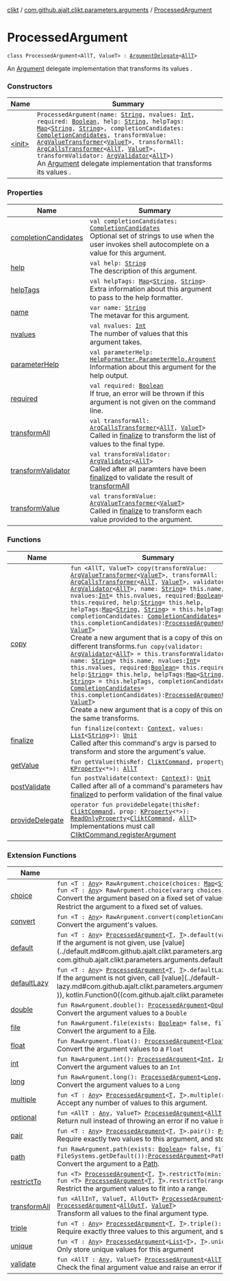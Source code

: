 [clikt](../../index.md) / [com.github.ajalt.clikt.parameters.arguments](../index.md) / [ProcessedArgument](./index.md)

# ProcessedArgument

`class ProcessedArgument<AllT, ValueT> : `[`ArgumentDelegate`](../-argument-delegate/index.md)`<`[`AllT`](index.md#AllT)`>`

An [Argument](../-argument/index.md) delegate implementation that transforms its values .

### Constructors

| Name | Summary |
|---|---|
| [&lt;init&gt;](-init-.md) | `ProcessedArgument(name: `[`String`](https://kotlinlang.org/api/latest/jvm/stdlib/kotlin/-string/index.html)`, nvalues: `[`Int`](https://kotlinlang.org/api/latest/jvm/stdlib/kotlin/-int/index.html)`, required: `[`Boolean`](https://kotlinlang.org/api/latest/jvm/stdlib/kotlin/-boolean/index.html)`, help: `[`String`](https://kotlinlang.org/api/latest/jvm/stdlib/kotlin/-string/index.html)`, helpTags: `[`Map`](https://kotlinlang.org/api/latest/jvm/stdlib/kotlin.collections/-map/index.html)`<`[`String`](https://kotlinlang.org/api/latest/jvm/stdlib/kotlin/-string/index.html)`, `[`String`](https://kotlinlang.org/api/latest/jvm/stdlib/kotlin/-string/index.html)`>, completionCandidates: `[`CompletionCandidates`](../../com.github.ajalt.clikt.completion/-completion-candidates/index.md)`, transformValue: `[`ArgValueTransformer`](../-arg-value-transformer.md)`<`[`ValueT`](index.md#ValueT)`>, transformAll: `[`ArgCallsTransformer`](../-arg-calls-transformer.md)`<`[`AllT`](index.md#AllT)`, `[`ValueT`](index.md#ValueT)`>, transformValidator: `[`ArgValidator`](../-arg-validator.md)`<`[`AllT`](index.md#AllT)`>)`<br>An [Argument](../-argument/index.md) delegate implementation that transforms its values . |

### Properties

| Name | Summary |
|---|---|
| [completionCandidates](completion-candidates.md) | `val completionCandidates: `[`CompletionCandidates`](../../com.github.ajalt.clikt.completion/-completion-candidates/index.md)<br>Optional set of strings to use when the user invokes shell autocomplete on a value for this argument. |
| [help](help.md) | `val help: `[`String`](https://kotlinlang.org/api/latest/jvm/stdlib/kotlin/-string/index.html)<br>The description of this argument. |
| [helpTags](help-tags.md) | `val helpTags: `[`Map`](https://kotlinlang.org/api/latest/jvm/stdlib/kotlin.collections/-map/index.html)`<`[`String`](https://kotlinlang.org/api/latest/jvm/stdlib/kotlin/-string/index.html)`, `[`String`](https://kotlinlang.org/api/latest/jvm/stdlib/kotlin/-string/index.html)`>`<br>Extra information about this argument to pass to the help formatter. |
| [name](name.md) | `var name: `[`String`](https://kotlinlang.org/api/latest/jvm/stdlib/kotlin/-string/index.html)<br>The metavar for this argument. |
| [nvalues](nvalues.md) | `val nvalues: `[`Int`](https://kotlinlang.org/api/latest/jvm/stdlib/kotlin/-int/index.html)<br>The number of values that this argument takes. |
| [parameterHelp](parameter-help.md) | `val parameterHelp: `[`HelpFormatter.ParameterHelp.Argument`](../../com.github.ajalt.clikt.output/-help-formatter/-parameter-help/-argument/index.md)<br>Information about this argument for the help output. |
| [required](required.md) | `val required: `[`Boolean`](https://kotlinlang.org/api/latest/jvm/stdlib/kotlin/-boolean/index.html)<br>If true, an error will be thrown if this argument is not given on the command line. |
| [transformAll](transform-all.md) | `val transformAll: `[`ArgCallsTransformer`](../-arg-calls-transformer.md)`<`[`AllT`](index.md#AllT)`, `[`ValueT`](index.md#ValueT)`>`<br>Called in [finalize](finalize.md) to transform the list of values to the final type. |
| [transformValidator](transform-validator.md) | `val transformValidator: `[`ArgValidator`](../-arg-validator.md)`<`[`AllT`](index.md#AllT)`>`<br>Called after all paramters have been [finalize](finalize.md)d to validate the result of [transformAll](transform-all.md) |
| [transformValue](transform-value.md) | `val transformValue: `[`ArgValueTransformer`](../-arg-value-transformer.md)`<`[`ValueT`](index.md#ValueT)`>`<br>Called in [finalize](finalize.md) to transform each value provided to the argument. |

### Functions

| Name | Summary |
|---|---|
| [copy](copy.md) | `fun <AllT, ValueT> copy(transformValue: `[`ArgValueTransformer`](../-arg-value-transformer.md)`<`[`ValueT`](copy.md#ValueT)`>, transformAll: `[`ArgCallsTransformer`](../-arg-calls-transformer.md)`<`[`AllT`](copy.md#AllT)`, `[`ValueT`](copy.md#ValueT)`>, validator: `[`ArgValidator`](../-arg-validator.md)`<`[`AllT`](copy.md#AllT)`>, name: `[`String`](https://kotlinlang.org/api/latest/jvm/stdlib/kotlin/-string/index.html)` = this.name, nvalues: `[`Int`](https://kotlinlang.org/api/latest/jvm/stdlib/kotlin/-int/index.html)` = this.nvalues, required: `[`Boolean`](https://kotlinlang.org/api/latest/jvm/stdlib/kotlin/-boolean/index.html)` = this.required, help: `[`String`](https://kotlinlang.org/api/latest/jvm/stdlib/kotlin/-string/index.html)` = this.help, helpTags: `[`Map`](https://kotlinlang.org/api/latest/jvm/stdlib/kotlin.collections/-map/index.html)`<`[`String`](https://kotlinlang.org/api/latest/jvm/stdlib/kotlin/-string/index.html)`, `[`String`](https://kotlinlang.org/api/latest/jvm/stdlib/kotlin/-string/index.html)`> = this.helpTags, completionCandidates: `[`CompletionCandidates`](../../com.github.ajalt.clikt.completion/-completion-candidates/index.md)` = this.completionCandidates): `[`ProcessedArgument`](./index.md)`<`[`AllT`](copy.md#AllT)`, `[`ValueT`](copy.md#ValueT)`>`<br>Create a new argument that is a copy of this one with different transforms.`fun copy(validator: `[`ArgValidator`](../-arg-validator.md)`<`[`AllT`](index.md#AllT)`> = this.transformValidator, name: `[`String`](https://kotlinlang.org/api/latest/jvm/stdlib/kotlin/-string/index.html)` = this.name, nvalues: `[`Int`](https://kotlinlang.org/api/latest/jvm/stdlib/kotlin/-int/index.html)` = this.nvalues, required: `[`Boolean`](https://kotlinlang.org/api/latest/jvm/stdlib/kotlin/-boolean/index.html)` = this.required, help: `[`String`](https://kotlinlang.org/api/latest/jvm/stdlib/kotlin/-string/index.html)` = this.help, helpTags: `[`Map`](https://kotlinlang.org/api/latest/jvm/stdlib/kotlin.collections/-map/index.html)`<`[`String`](https://kotlinlang.org/api/latest/jvm/stdlib/kotlin/-string/index.html)`, `[`String`](https://kotlinlang.org/api/latest/jvm/stdlib/kotlin/-string/index.html)`> = this.helpTags, completionCandidates: `[`CompletionCandidates`](../../com.github.ajalt.clikt.completion/-completion-candidates/index.md)` = this.completionCandidates): `[`ProcessedArgument`](./index.md)`<`[`AllT`](index.md#AllT)`, `[`ValueT`](index.md#ValueT)`>`<br>Create a new argument that is a copy of this one with the same transforms. |
| [finalize](finalize.md) | `fun finalize(context: `[`Context`](../../com.github.ajalt.clikt.core/-context/index.md)`, values: `[`List`](https://kotlinlang.org/api/latest/jvm/stdlib/kotlin.collections/-list/index.html)`<`[`String`](https://kotlinlang.org/api/latest/jvm/stdlib/kotlin/-string/index.html)`>): `[`Unit`](https://kotlinlang.org/api/latest/jvm/stdlib/kotlin/-unit/index.html)<br>Called after this command's argv is parsed to transform and store the argument's value. |
| [getValue](get-value.md) | `fun getValue(thisRef: `[`CliktCommand`](../../com.github.ajalt.clikt.core/-clikt-command/index.md)`, property: `[`KProperty`](https://kotlinlang.org/api/latest/jvm/stdlib/kotlin.reflect/-k-property/index.html)`<*>): `[`AllT`](index.md#AllT) |
| [postValidate](post-validate.md) | `fun postValidate(context: `[`Context`](../../com.github.ajalt.clikt.core/-context/index.md)`): `[`Unit`](https://kotlinlang.org/api/latest/jvm/stdlib/kotlin/-unit/index.html)<br>Called after all of a command's parameters have been [finalize](../-argument/finalize.md)d to perform validation of the final value. |
| [provideDelegate](provide-delegate.md) | `operator fun provideDelegate(thisRef: `[`CliktCommand`](../../com.github.ajalt.clikt.core/-clikt-command/index.md)`, prop: `[`KProperty`](https://kotlinlang.org/api/latest/jvm/stdlib/kotlin.reflect/-k-property/index.html)`<*>): `[`ReadOnlyProperty`](https://kotlinlang.org/api/latest/jvm/stdlib/kotlin.properties/-read-only-property/index.html)`<`[`CliktCommand`](../../com.github.ajalt.clikt.core/-clikt-command/index.md)`, `[`AllT`](index.md#AllT)`>`<br>Implementations must call [CliktCommand.registerArgument](../../com.github.ajalt.clikt.core/-clikt-command/register-argument.md) |

### Extension Functions

| Name | Summary |
|---|---|
| [choice](../../com.github.ajalt.clikt.parameters.types/choice.md) | `fun <T : `[`Any`](https://kotlinlang.org/api/latest/jvm/stdlib/kotlin/-any/index.html)`> RawArgument.choice(choices: `[`Map`](https://kotlinlang.org/api/latest/jvm/stdlib/kotlin.collections/-map/index.html)`<`[`String`](https://kotlinlang.org/api/latest/jvm/stdlib/kotlin/-string/index.html)`, `[`T`](../../com.github.ajalt.clikt.parameters.types/choice.md#T)`>): `[`ProcessedArgument`](./index.md)`<`[`T`](../../com.github.ajalt.clikt.parameters.types/choice.md#T)`, `[`T`](../../com.github.ajalt.clikt.parameters.types/choice.md#T)`>`<br>`fun <T : `[`Any`](https://kotlinlang.org/api/latest/jvm/stdlib/kotlin/-any/index.html)`> RawArgument.choice(vararg choices: `[`Pair`](https://kotlinlang.org/api/latest/jvm/stdlib/kotlin/-pair/index.html)`<`[`String`](https://kotlinlang.org/api/latest/jvm/stdlib/kotlin/-string/index.html)`, `[`T`](../../com.github.ajalt.clikt.parameters.types/choice.md#T)`>): `[`ProcessedArgument`](./index.md)`<`[`T`](../../com.github.ajalt.clikt.parameters.types/choice.md#T)`, `[`T`](../../com.github.ajalt.clikt.parameters.types/choice.md#T)`>`<br>Convert the argument based on a fixed set of values.`fun RawArgument.choice(vararg choices: `[`String`](https://kotlinlang.org/api/latest/jvm/stdlib/kotlin/-string/index.html)`): `[`ProcessedArgument`](./index.md)`<`[`String`](https://kotlinlang.org/api/latest/jvm/stdlib/kotlin/-string/index.html)`, `[`String`](https://kotlinlang.org/api/latest/jvm/stdlib/kotlin/-string/index.html)`>`<br>Restrict the argument to a fixed set of values. |
| [convert](../convert.md) | `fun <T : `[`Any`](https://kotlinlang.org/api/latest/jvm/stdlib/kotlin/-any/index.html)`> RawArgument.convert(completionCandidates: `[`CompletionCandidates`](../../com.github.ajalt.clikt.completion/-completion-candidates/index.md)` = this.completionCandidates, conversion: `[`ArgValueTransformer`](../-arg-value-transformer.md)`<`[`T`](../convert.md#T)`>): `[`ProcessedArgument`](./index.md)`<`[`T`](../convert.md#T)`, `[`T`](../convert.md#T)`>`<br>Convert the argument's values. |
| [default](../default.md) | `fun <T : `[`Any`](https://kotlinlang.org/api/latest/jvm/stdlib/kotlin/-any/index.html)`> `[`ProcessedArgument`](./index.md)`<`[`T`](../default.md#T)`, `[`T`](../default.md#T)`>.default(value: `[`T`](../default.md#T)`): `[`ArgumentDelegate`](../-argument-delegate/index.md)`<`[`T`](../default.md#T)`>`<br>If the argument is not given, use [value](../default.md#com.github.ajalt.clikt.parameters.arguments$default(com.github.ajalt.clikt.parameters.arguments.ProcessedArgument((com.github.ajalt.clikt.parameters.arguments.default.T, )), com.github.ajalt.clikt.parameters.arguments.default.T)/value) instead of throwing an error. |
| [defaultLazy](../default-lazy.md) | `fun <T : `[`Any`](https://kotlinlang.org/api/latest/jvm/stdlib/kotlin/-any/index.html)`> `[`ProcessedArgument`](./index.md)`<`[`T`](../default-lazy.md#T)`, `[`T`](../default-lazy.md#T)`>.defaultLazy(value: () -> `[`T`](../default-lazy.md#T)`): `[`ArgumentDelegate`](../-argument-delegate/index.md)`<`[`T`](../default-lazy.md#T)`>`<br>If the argument is not given, call [value](../default-lazy.md#com.github.ajalt.clikt.parameters.arguments$defaultLazy(com.github.ajalt.clikt.parameters.arguments.ProcessedArgument((com.github.ajalt.clikt.parameters.arguments.defaultLazy.T, )), kotlin.Function0((com.github.ajalt.clikt.parameters.arguments.defaultLazy.T)))/value) and use its return value instead of throwing an error. |
| [double](../../com.github.ajalt.clikt.parameters.types/double.md) | `fun RawArgument.double(): `[`ProcessedArgument`](./index.md)`<`[`Double`](https://kotlinlang.org/api/latest/jvm/stdlib/kotlin/-double/index.html)`, `[`Double`](https://kotlinlang.org/api/latest/jvm/stdlib/kotlin/-double/index.html)`>`<br>Convert the argument values to a `Double` |
| [file](../../com.github.ajalt.clikt.parameters.types/file.md) | `fun RawArgument.file(exists: `[`Boolean`](https://kotlinlang.org/api/latest/jvm/stdlib/kotlin/-boolean/index.html)` = false, fileOkay: `[`Boolean`](https://kotlinlang.org/api/latest/jvm/stdlib/kotlin/-boolean/index.html)` = true, folderOkay: `[`Boolean`](https://kotlinlang.org/api/latest/jvm/stdlib/kotlin/-boolean/index.html)` = true, writable: `[`Boolean`](https://kotlinlang.org/api/latest/jvm/stdlib/kotlin/-boolean/index.html)` = false, readable: `[`Boolean`](https://kotlinlang.org/api/latest/jvm/stdlib/kotlin/-boolean/index.html)` = false): `[`ProcessedArgument`](./index.md)`<`[`File`](https://docs.oracle.com/javase/6/docs/api/java/io/File.html)`, `[`File`](https://docs.oracle.com/javase/6/docs/api/java/io/File.html)`>`<br>Convert the argument to a [File](https://docs.oracle.com/javase/6/docs/api/java/io/File.html). |
| [float](../../com.github.ajalt.clikt.parameters.types/float.md) | `fun RawArgument.float(): `[`ProcessedArgument`](./index.md)`<`[`Float`](https://kotlinlang.org/api/latest/jvm/stdlib/kotlin/-float/index.html)`, `[`Float`](https://kotlinlang.org/api/latest/jvm/stdlib/kotlin/-float/index.html)`>`<br>Convert the argument values to a `Float` |
| [int](../../com.github.ajalt.clikt.parameters.types/int.md) | `fun RawArgument.int(): `[`ProcessedArgument`](./index.md)`<`[`Int`](https://kotlinlang.org/api/latest/jvm/stdlib/kotlin/-int/index.html)`, `[`Int`](https://kotlinlang.org/api/latest/jvm/stdlib/kotlin/-int/index.html)`>`<br>Convert the argument values to an `Int` |
| [long](../../com.github.ajalt.clikt.parameters.types/long.md) | `fun RawArgument.long(): `[`ProcessedArgument`](./index.md)`<`[`Long`](https://kotlinlang.org/api/latest/jvm/stdlib/kotlin/-long/index.html)`, `[`Long`](https://kotlinlang.org/api/latest/jvm/stdlib/kotlin/-long/index.html)`>`<br>Convert the argument values to a `Long` |
| [multiple](../multiple.md) | `fun <T : `[`Any`](https://kotlinlang.org/api/latest/jvm/stdlib/kotlin/-any/index.html)`> `[`ProcessedArgument`](./index.md)`<`[`T`](../multiple.md#T)`, `[`T`](../multiple.md#T)`>.multiple(required: `[`Boolean`](https://kotlinlang.org/api/latest/jvm/stdlib/kotlin/-boolean/index.html)` = false): `[`ProcessedArgument`](./index.md)`<`[`List`](https://kotlinlang.org/api/latest/jvm/stdlib/kotlin.collections/-list/index.html)`<`[`T`](../multiple.md#T)`>, `[`T`](../multiple.md#T)`>`<br>Accept any number of values to this argument. |
| [optional](../optional.md) | `fun <AllT : `[`Any`](https://kotlinlang.org/api/latest/jvm/stdlib/kotlin/-any/index.html)`, ValueT> `[`ProcessedArgument`](./index.md)`<`[`AllT`](../optional.md#AllT)`, `[`ValueT`](../optional.md#ValueT)`>.optional(): `[`ProcessedArgument`](./index.md)`<`[`AllT`](../optional.md#AllT)`?, `[`ValueT`](../optional.md#ValueT)`>`<br>Return null instead of throwing an error if no value is given. |
| [pair](../pair.md) | `fun <T : `[`Any`](https://kotlinlang.org/api/latest/jvm/stdlib/kotlin/-any/index.html)`> `[`ProcessedArgument`](./index.md)`<`[`T`](../pair.md#T)`, `[`T`](../pair.md#T)`>.pair(): `[`ProcessedArgument`](./index.md)`<`[`Pair`](https://kotlinlang.org/api/latest/jvm/stdlib/kotlin/-pair/index.html)`<`[`T`](../pair.md#T)`, `[`T`](../pair.md#T)`>, `[`T`](../pair.md#T)`>`<br>Require exactly two values to this argument, and store them in a [Pair](https://kotlinlang.org/api/latest/jvm/stdlib/kotlin/-pair/index.html). |
| [path](../../com.github.ajalt.clikt.parameters.types/path.md) | `fun RawArgument.path(exists: `[`Boolean`](https://kotlinlang.org/api/latest/jvm/stdlib/kotlin/-boolean/index.html)` = false, fileOkay: `[`Boolean`](https://kotlinlang.org/api/latest/jvm/stdlib/kotlin/-boolean/index.html)` = true, folderOkay: `[`Boolean`](https://kotlinlang.org/api/latest/jvm/stdlib/kotlin/-boolean/index.html)` = true, writable: `[`Boolean`](https://kotlinlang.org/api/latest/jvm/stdlib/kotlin/-boolean/index.html)` = false, readable: `[`Boolean`](https://kotlinlang.org/api/latest/jvm/stdlib/kotlin/-boolean/index.html)` = false, fileSystem: FileSystem = FileSystems.getDefault()): `[`ProcessedArgument`](./index.md)`<Path, Path>`<br>Convert the argument to a [Path](#). |
| [restrictTo](../../com.github.ajalt.clikt.parameters.types/restrict-to.md) | `fun <T> `[`ProcessedArgument`](./index.md)`<`[`T`](../../com.github.ajalt.clikt.parameters.types/restrict-to.md#T)`, `[`T`](../../com.github.ajalt.clikt.parameters.types/restrict-to.md#T)`>.restrictTo(min: `[`T`](../../com.github.ajalt.clikt.parameters.types/restrict-to.md#T)`? = null, max: `[`T`](../../com.github.ajalt.clikt.parameters.types/restrict-to.md#T)`? = null, clamp: `[`Boolean`](https://kotlinlang.org/api/latest/jvm/stdlib/kotlin/-boolean/index.html)` = false): `[`ProcessedArgument`](./index.md)`<`[`T`](../../com.github.ajalt.clikt.parameters.types/restrict-to.md#T)`, `[`T`](../../com.github.ajalt.clikt.parameters.types/restrict-to.md#T)`> where T : `[`Number`](https://kotlinlang.org/api/latest/jvm/stdlib/kotlin/-number/index.html)`, T : `[`Comparable`](https://kotlinlang.org/api/latest/jvm/stdlib/kotlin/-comparable/index.html)`<`[`T`](../../com.github.ajalt.clikt.parameters.types/restrict-to.md#T)`>`<br>`fun <T> `[`ProcessedArgument`](./index.md)`<`[`T`](../../com.github.ajalt.clikt.parameters.types/restrict-to.md#T)`, `[`T`](../../com.github.ajalt.clikt.parameters.types/restrict-to.md#T)`>.restrictTo(range: `[`ClosedRange`](https://kotlinlang.org/api/latest/jvm/stdlib/kotlin.ranges/-closed-range/index.html)`<`[`T`](../../com.github.ajalt.clikt.parameters.types/restrict-to.md#T)`>, clamp: `[`Boolean`](https://kotlinlang.org/api/latest/jvm/stdlib/kotlin/-boolean/index.html)` = false): `[`ProcessedArgument`](./index.md)`<`[`T`](../../com.github.ajalt.clikt.parameters.types/restrict-to.md#T)`, `[`T`](../../com.github.ajalt.clikt.parameters.types/restrict-to.md#T)`> where T : `[`Number`](https://kotlinlang.org/api/latest/jvm/stdlib/kotlin/-number/index.html)`, T : `[`Comparable`](https://kotlinlang.org/api/latest/jvm/stdlib/kotlin/-comparable/index.html)`<`[`T`](../../com.github.ajalt.clikt.parameters.types/restrict-to.md#T)`>`<br>Restrict the argument values to fit into a range. |
| [transformAll](../transform-all.md) | `fun <AllInT, ValueT, AllOutT> `[`ProcessedArgument`](./index.md)`<`[`AllInT`](../transform-all.md#AllInT)`, `[`ValueT`](../transform-all.md#ValueT)`>.transformAll(nvalues: `[`Int`](https://kotlinlang.org/api/latest/jvm/stdlib/kotlin/-int/index.html)`? = null, required: `[`Boolean`](https://kotlinlang.org/api/latest/jvm/stdlib/kotlin/-boolean/index.html)`? = null, transform: `[`ArgCallsTransformer`](../-arg-calls-transformer.md)`<`[`AllOutT`](../transform-all.md#AllOutT)`, `[`ValueT`](../transform-all.md#ValueT)`>): `[`ProcessedArgument`](./index.md)`<`[`AllOutT`](../transform-all.md#AllOutT)`, `[`ValueT`](../transform-all.md#ValueT)`>`<br>Transform all values to the final argument type. |
| [triple](../triple.md) | `fun <T : `[`Any`](https://kotlinlang.org/api/latest/jvm/stdlib/kotlin/-any/index.html)`> `[`ProcessedArgument`](./index.md)`<`[`T`](../triple.md#T)`, `[`T`](../triple.md#T)`>.triple(): `[`ProcessedArgument`](./index.md)`<`[`Triple`](https://kotlinlang.org/api/latest/jvm/stdlib/kotlin/-triple/index.html)`<`[`T`](../triple.md#T)`, `[`T`](../triple.md#T)`, `[`T`](../triple.md#T)`>, `[`T`](../triple.md#T)`>`<br>Require exactly three values to this argument, and store them in a [Triple](https://kotlinlang.org/api/latest/jvm/stdlib/kotlin/-triple/index.html) |
| [unique](../unique.md) | `fun <T : `[`Any`](https://kotlinlang.org/api/latest/jvm/stdlib/kotlin/-any/index.html)`> `[`ProcessedArgument`](./index.md)`<`[`List`](https://kotlinlang.org/api/latest/jvm/stdlib/kotlin.collections/-list/index.html)`<`[`T`](../unique.md#T)`>, `[`T`](../unique.md#T)`>.unique(): `[`ProcessedArgument`](./index.md)`<`[`Set`](https://kotlinlang.org/api/latest/jvm/stdlib/kotlin.collections/-set/index.html)`<`[`T`](../unique.md#T)`>, `[`T`](../unique.md#T)`>`<br>Only store unique values for this argument |
| [validate](../validate.md) | `fun <AllT : `[`Any`](https://kotlinlang.org/api/latest/jvm/stdlib/kotlin/-any/index.html)`, ValueT> `[`ProcessedArgument`](./index.md)`<`[`AllT`](../validate.md#AllT)`, `[`ValueT`](../validate.md#ValueT)`>.validate(validator: `[`ArgValidator`](../-arg-validator.md)`<`[`AllT`](../validate.md#AllT)`>): `[`ArgumentDelegate`](../-argument-delegate/index.md)`<`[`AllT`](../validate.md#AllT)`>`<br>Check the final argument value and raise an error if it's not valid. |
